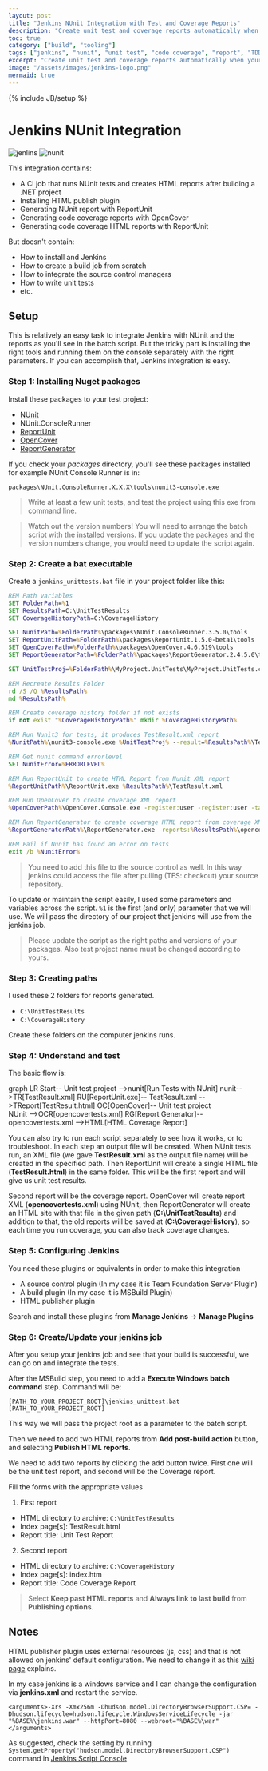 ```yaml
---
layout: post
title: "Jenkins NUnit Integration with Test and Coverage Reports"
description: "Create unit test and coverage reports automatically when your build runs on Jenkins with NUnit and other various tools."
toc: true
category: ["build", "tooling"]
tags: ["jenkins", "nunit", "unit test", "code coverage", "report", "TDD", "CI"]
excerpt: "Create unit test and coverage reports automatically when your build runs on Jenkins with NUnit and other various tools."
image: "/assets/images/jenkins-logo.png"
mermaid: true
---
```


{% include JB/setup %}

# Jenkins NUnit Integration

![jenlins](/assets/images/jenkins-logo.png)
![nunit](/assets/images/nunit-logo.png)

This integration contains:

* A CI job that runs NUnit tests and creates HTML reports after building a .NET project
* Installing HTML publish plugin
* Generating NUnit report with ReportUnit
* Generating code coverage reports with OpenCover
* Generating code coverage HTML reports with ReportUnit

But doesn't contain:

* How to install and Jenkins
* How to create a build job from scratch
* How to integrate the source control managers
* How to write unit tests
* etc.

## Setup

This is relatively an easy task to integrate Jenkins with NUnit and the reports as you'll see in the batch script. But the tricky part is installing the right tools and running them on the console separately with the right parameters. If you can accomplish that, Jenkins integration is easy.

### Step 1: Installing Nuget packages

Install these packages to your test project:

* [NUnit](https://www.nunit.org/)
* NUnit.ConsoleRunner
* [ReportUnit](https://github.com/reportunit/reportunit)
* [OpenCover](https://github.com/OpenCover/opencover)
* [ReportGenerator](https://github.com/danielpalme/ReportGenerator)

If you check your *packages* directory, you'll see these packages installed for example NUnit Console Runner is in:

`packages\NUnit.ConsoleRunner.X.X.X\tools\nunit3-console.exe`

> Write at least a few unit tests, and test the project using this exe from command line.

> Watch out the version numbers! You will need to arrange the batch script with the installed versions. If you update the packages and the version numbers change, you would need to update the script again.

### Step 2: Create a bat executable

Create a `jenkins_unittests.bat` file in your project folder like this:

~~~bat
REM Path variables
SET FolderPath=%1
SET ResultsPath=C:\UnitTestResults
SET CoverageHistoryPath=C:\CoverageHistory

SET NunitPath=%FolderPath%\packages\NUnit.ConsoleRunner.3.5.0\tools
SET ReportUnitPath=%FolderPath%\packages\ReportUnit.1.5.0-beta1\tools
SET OpenCoverPath=%FolderPath%\packages\OpenCover.4.6.519\tools
SET ReportGeneratorPath=%FolderPath%\packages\ReportGenerator.2.4.5.0\tools

SET UnitTestProj=%FolderPath%\MyProject.UnitTests\MyProject.UnitTests.csproj

REM Recreate Results Folder
rd /S /Q %ResultsPath%
md %ResultsPath%

REM Create coverage history folder if not exists
if not exist "%CoverageHistoryPath%" mkdir %CoverageHistoryPath%

REM Run Nunit3 for tests, it produces TestResult.xml report
%NunitPath%\nunit3-console.exe %UnitTestProj% --result=%ResultsPath%\TestResult.xml

REM Get nunit command errorlevel
SET NunitError=%ERRORLEVEL%

REM Run ReportUnit to create HTML Report from Nunit XML report
%ReportUnitPath%\ReportUnit.exe %ResultsPath%\TestResult.xml

REM Run OpenCover to create coverage XML report
%OpenCoverPath%\OpenCover.Console.exe -register:user -register:user -target:%NunitPath%\nunit3-console.exe -targetargs:%UnitTestProj% -output:%ResultsPath%\opencovertests.xml

REM Run ReportGenerator to create coverage HTML report from coverage XML
%ReportGeneratorPath%\ReportGenerator.exe -reports:%ResultsPath%\opencovertests.xml -targetDir:%ResultsPath% -historydir:%CoverageHistoryPath%

REM Fail if Nunit has found an error on tests
exit /b %NunitError%
~~~

> You need to add this file to the source control as well. In this way jenkins could access the file after pulling (TFS: checkout) your source repository.

To update or maintain the script easily, I used some parameters and variables across the script. `%1` is the first (and only) parameter that we will use. We will pass the directory of our project that jenkins will use from the jenkins job.

> Please update the script as the right paths and versions of your packages. Also test project name must be changed according to yours.

### Step 3: Creating paths

I used these 2 folders for reports generated.

* `C:\UnitTestResults`
* `C:\CoverageHistory`

Create these folders on the computer jenkins runs.

### Step 4: Understand and test

The basic flow is:

<div class="mermaid">
graph LR
    Start-- Unit test project -->nunit[Run Tests with NUnit]
    nunit-->TR[TestResult.xml]
    RU[ReportUnit.exe]-- TestResult.xml -->TReport[TestResult.html]
    OC[OpenCover]-- Unit test project<br />NUnit -->OCR[opencovertests.xml]
    RG[Report Generator]-- opencovertests.xml -->HTML[HTML Coverage Report]
</div>

You can also try to run each script separately to see how it works, or to troubleshoot. In each step an output file will be created. When NUnit tests run, an XML file (we gave **TestResult.xml** as the output file name) will be created in the specified path. Then ReportUnit will create a single HTML file (**TestResult.html**) in the same folder. This will be the first report and will give us unit test results.

Second report will be the coverage report. OpenCover will create report XML (**opencovertests.xml**) using NUnit, then ReportGenerator will create an HTML site with that file in the given path (**C:\UnitTestResults**) and addition to that, the old reports will be saved at (**C:\CoverageHistory**), so each time you run coverage, you can also track coverage changes.

### Step 5: Configuring Jenkins

You need these plugins or equivalents in order to make this integration

* A source control plugin (In my case it is Team Foundation Server Plugin)
* A build plugin (In my case it is MSBuild Plugin)
* HTML publisher plugin

Search and install these plugins from **Manage Jenkins** -> **Manage Plugins**

### Step 6: Create/Update your jenkins job

After you setup your jenkins job and see that your build is successful, we can go on and integrate the tests.

After the MSBuild step, you need to add a **Execute Windows batch command** step. Command will be:

```
[PATH_TO_YOUR_PROJECT_ROOT]\jenkins_unittest.bat [PATH_TO_YOUR_PROJECT_ROOT]
```

This way we will pass the project root as a parameter to the batch script.

Then we need to add two HTML reports from **Add post-build action** button, and selecting **Publish HTML reports**.

We need to add two reports by clicking the add button twice. First one will be the unit test report, and second will be the Coverage report.

Fill the forms with the appropriate values

1. First report
  * HTML directory to archive: `C:\UnitTestResults`
  * Index page[s]: TestResult.html
  * Report title: Unit Test Report
2. Second report
  * HTML directory to archive: `C:\CoverageHistory`
  * Index page[s]: index.htm
  * Report title: Code Coverage Report

> Select **Keep past HTML reports** and **Always link to last build** from **Publishing options**.

## Notes

HTML publisher plugin uses external resources (js, css) and that is not allowed on jenkins' default configuration. We need to change it as this [wiki page](https://wiki.jenkins-ci.org/display/JENKINS/Configuring+Content+Security+Policy) explains.

In my case jenkins is a windows service and I can change the configuration via **jenkins.xml** and restart the service.

```
<arguments>-Xrs -Xmx256m -Dhudson.model.DirectoryBrowserSupport.CSP= -Dhudson.lifecycle=hudson.lifecycle.WindowsServiceLifecycle -jar "%BASE%\jenkins.war" --httpPort=8080 --webroot="%BASE%\war"</arguments>
```

As suggested, check the setting by running `System.getProperty("hudson.model.DirectoryBrowserSupport.CSP")` command in [Jenkins Script Console](https://wiki.jenkins-ci.org/display/JENKINS/Jenkins+Script+Console)
